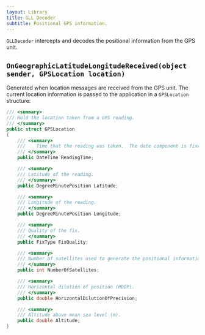 ```yaml
---
layout: Library
title: GLL Decoder
subtitle: Positional GPS information.
---
```


`GLLDecoder` intercepts and decodes the positional information from the GPS unit.

## `OnGeographicLatitudeLongitudeReceived(object sender, GPSLocation location)`

Generated when location messages are received from the GPS unit.  The current location information is passed to the application in a `GPSLocation` structure:

```csharp
/// <summary>
/// Hold the location taken from a GPS reading.
/// </summary>
public struct GPSLocation
{
    /// <summary>
    ///    Time that the reading was taken.  The date component is fixed for each reading.
    /// </summary>
    public DateTime ReadingTime;

    /// <summary>
    /// Latitude of the reading.
    /// </summary>
    public DegreeMinutePosition Latitude;

    /// <summary>
    /// Longitude of the reading.
    /// </summary>
    public DegreeMinutePosition Longitude;

    /// <summary>
    /// Quality of the fix.
    /// </summary>
    public FixType FixQuality;

    /// <summary>
    /// Number of satellites used to generate the positional information.
    /// </summary>
    public int NumberOfSatellites;

    /// <summary>
    /// Horizontal dilution of position (HDOP).
    /// </summary>
    public double HorizontalDilutionOfPrecision;

    /// <summary>
    /// Altitude above mean sea level (m).
    public double Altitude;
}
```